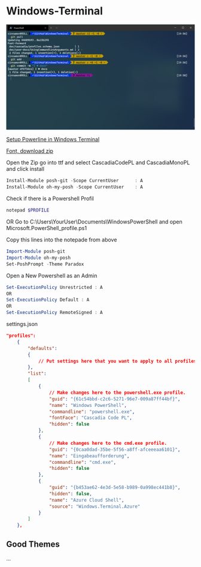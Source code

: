 # Windows-Terminal

![alt-text](https://github.com/Peter-Heymann/random-stuff/blob/master/Windows-Terminal/powerline-powershell.png "Windows Terminal Git Powerline")

[Setup Powerline in Windows Terminal](https://docs.microsoft.com/en-us/windows/terminal/tutorials/powerline-setup)

[Font, download zip](https://github.com/microsoft/cascadia-code/releases)

Open the Zip go into ttf and select CascadiaCodePL and CascadiaMonoPL and click install

```POWERSHELL
Install-Module posh-git -Scope CurrentUser      : A
Install-Module oh-my-posh -Scope CurrentUser    : A
```
Check if there is a Powershell Profil
```POWERSHELL
notepad $PROFILE
```
OR Go to C:\Users\YourUser\Documents\WindowsPowerShell and open Microsoft.PowerShell_profile.ps1

Copy this lines into the notepade from above
```POWERSHELL
Import-Module posh-git
Import-Module oh-my-posh
Set-PoshPrompt -Theme Paradox
```
Open a New Powershell as an Admin
```POWERSHELL
Set-ExecutionPolicy Unrestricted : A
OR
Set-ExecutionPolicy Default : A
OR
Set-ExecutionPolicy RemoteSigned : A
```

settings.json
```JSON
"profiles":
    {
        "defaults":
        {
            // Put settings here that you want to apply to all profiles.
        },
        "list":
        [
            {
                // Make changes here to the powershell.exe profile.
                "guid": "{61c54bbd-c2c6-5271-96e7-009a87ff44bf}",
                "name": "Windows PowerShell",
                "commandline": "powershell.exe",
                "fontFace": "Cascadia Code PL",
                "hidden": false
            },
            {
                // Make changes here to the cmd.exe profile.
                "guid": "{0caa0dad-35be-5f56-a8ff-afceeeaa6101}",
                "name": "Eingabeaufforderung",
                "commandline": "cmd.exe",
                "hidden": false
            },
            {
                "guid": "{b453ae62-4e3d-5e58-b989-0a998ec441b8}",
                "hidden": false,
                "name": "Azure Cloud Shell",
                "source": "Windows.Terminal.Azure"
            }
        ]
    },
```

## Good Themes 
...